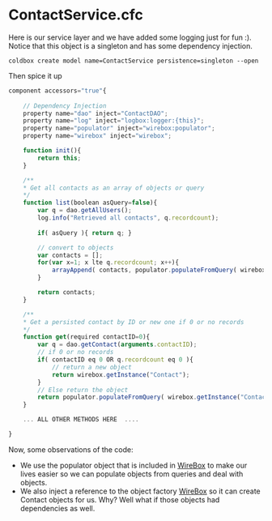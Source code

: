 # ContactService.cfc

Here is our service layer and we have added some logging just for fun :). Notice that this object is a singleton and has some dependency injection.

```
coldbox create model name=ContactService persistence=singleton --open
```

Then spice it up

```js
component accessors="true"{
	
	// Dependency Injection
	property name="dao" inject="ContactDAO";
	property name="log" inject="logbox:logger:{this}";
	property name="populator" inject="wirebox:populator";
	property name="wirebox" inject="wirebox";

	function init(){
		return this;
	}

	/**
	* Get all contacts as an array of objects or query
	*/
	function list(boolean asQuery=false){
		var q = dao.getAllUsers();
		log.info("Retrieved all contacts", q.recordcount);
		
		if( asQuery ){ return q; }

		// convert to objects
		var contacts = [];
		for(var x=1; x lte q.recordcount; x++){
			arrayAppend( contacts, populator.populateFromQuery( wirebox.getInstance("Contact"), q, x ) );
		}

		return contacts;
	}

	/**
	* Get a persisted contact by ID or new one if 0 or no records
	*/
	function get(required contactID=0){
		var q = dao.getContact(arguments.contactID);
		// if 0 or no records
		if( contactID eq 0 OR q.recordcount eq 0 ){
			// return a new object
			return wirebox.getInstance("Contact");
		}
		// Else return the object
		return populator.populateFromQuery( wirebox.getInstance("Contact"), q, 1 );
	}

	... ALL OTHER METHODS HERE  ....

}
```

Now, some observations of the code:

* We use the populator object that is included in [WireBox](http://wiki.coldbox.org/wiki/WireBox.cfm) to make our lives easier so we can populate objects from queries and deal with objects. 
* We also inject a reference to the object factory [WireBox](http://wiki.coldbox.org/wiki/WireBox.cfm) so it can create Contact objects for us. Why? Well what if those objects had dependencies as well.